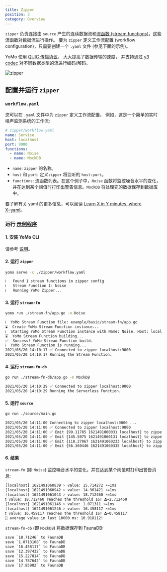 ```yaml
---
title: Zipper
position: 3
category: Overview
---
```


`zipper` 负责连接由 `source` 产生的连续数据流和[流函数 (stream functions)](/stream-fn)，这些流函数对数据流进行操作。
要为 `zipper` 定义工作流配置 (workflow configuration)，只需要创建一个 `.yaml` 文件 (参见下面的示例)。

YoMo 使用 [QUIC 传输协议](https://en.wikipedia.org/wiki/QUIC)，
大大提高了数据传输的速度，
并支持通过 [y3 codec](https://github.com/yomorun/y3-codec-golang) 对不同数据类型的流进行编码/解码。

![zipper](/zipper/zipper.png)

## 配置并运行 `zipper`

### `workflow.yaml`

您可以在 `.yaml` 文件中为 `zipper` 定义工作流配置。
例如，这是一个简单的实时噪声监测系统的工作流:

```yaml
# zipper/workflow.yaml
name: Service
host: localhost
port: 9000
functions:
  - name: Noise
  - name: MockDB
```

- `name`: `zipper` 的名称。
- `host` 和 `port`: 定义`zipper` 将监听的 `host:port`。
- `functions`: 流函数列表。在这个例子中，`Noise` 函数将监控噪音水平的变化，并在达到某个阈值时打印出警告信息。`MockDB` 将处理完的数据保存到数据库中。

要了解有关 yaml 的更多信息，可以阅读 [Learn X in Y minutes, where X=yaml](https://learnxinyminutes.com/docs/yaml/)。

### 运行 [示例程序](https://github.com/yomorun/yomo/tree/next/example/basic)

#### 1. 安装 YoMo CLI

请参考 [说明](https://docs.yomo.run/)。

#### 2. 运行 `zipper`

```bash
yomo serve -c ./zipper/workflow.yaml

ℹ️   Found 1 stream functions in zipper config
ℹ️   Stream Function 1: Noise
ℹ️   Running YoMo Zipper...
```

#### 3. 运行 `stream-fn`

```bash
yomo run ./stream-fn/app.go -n Noise

ℹ️  YoMo Stream Function file: example/basic/stream-fn/app.go
⌛  Create YoMo Stream Function instance...
ℹ️  Starting YoMo Stream Function instance with Name: Noise. Host: localhost. Port: 9000.
⌛  YoMo Stream Function building...
✅  Success! YoMo Stream Function build.
ℹ️  YoMo Stream Function is running...
2021/05/20 14:10:17 ✅ Connected to zipper localhost:9000
2021/05/20 14:10:17 Running the Stream Function.
```
#### 4. 运行 `stream-fn-db`

```bash
go run ./stream-fn-db/app.go -n MockDB

2021/05/20 14:10:29 ✅ Connected to zipper localhost:9000
2021/05/20 14:10:29 Running the Serverless Function.
```

#### 5. 运行 `source`

```bash
go run ./source/main.go

2021/05/20 14:11:00 Connecting to zipper localhost:9000 ...
2021/05/20 14:11:00 ✅ Connected to zipper localhost:9000
2021/05/20 14:11:00 ✅ Emit {99.11785 1621491060031 localhost} to zipper
2021/05/20 14:11:00 ✅ Emit {145.5075 1621491060131 localhost} to zipper
2021/05/20 14:11:00 ✅ Emit {118.27067 1621491060233 localhost} to zipper
2021/05/20 14:11:00 ✅ Emit {56.369446 1621491060335 localhost} to zipper
```

#### 6. 结果

`stream-fn` (即 `Noise`) 监控噪音水平的变化，并在达到某个阈值时打印出警告消息:

```bash
[localhost] 1621491060839 > value: 15.714272 ⚡️=1ms
[localhost] 1621491060942 > value: 14.961421 ⚡️=1ms
[localhost] 1621491061043 > value: 18.712460 ⚡️=1ms
❗ value: 18.712460 reaches the threshold 16! 𝚫=2.712460
[localhost] 1621491061146 > value: 1.071311 ⚡️=1ms
[localhost] 1621491061246 > value: 16.458117 ⚡️=1ms
❗ value: 16.458117 reaches the threshold 16! 𝚫=0.458117
🧩 average value in last 10000 ms: 10.918112!
```

`stream-fn-db` (即 `MockDB`) 将数据保存到 FaunaDB:

```bash
save `18.71246` to FaunaDB
save `1.0713108` to FaunaDB
save `16.458117` to FaunaDB
save `12.397432` to FaunaDB
save `15.227814` to FaunaDB
save `14.787642` to FaunaDB
save `17.85902` to FaunaDB
```
